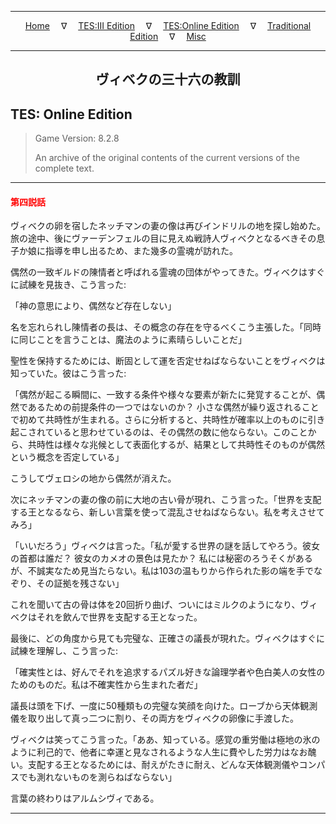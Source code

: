 
---

<!-- Jekyll Page Links -->

<center>
<a href="../../../../index.html">Home</a>
&emsp;&nabla;&emsp;
<a href="../../../index-tes3.html">TES:III Edition</a>
&emsp;&nabla;&emsp;
<a href="../../../index-teso.html">TES:Online Edition</a>
&emsp;&nabla;&emsp;
<a href="../../../index-traditional.html">Traditional Edition</a>
&emsp;&nabla;&emsp;
<a href="../../../index-misc.html">Misc</a>
</center>

<!-- Markdown Body Below: -->

---

<center>
<h2><span style="font-family:Georgia">ヴィベクの三十六の教訓</span></h2>
</center>

## TES: Online Edition

> Game Version: 8.2.8
>
> An archive of the original contents of the current versions of the complete text.

---

#### <span style="color:red">第四説話</span>

ヴィベクの卵を宿したネッチマンの妻の像は再びインドリルの地を探し始めた。旅の途中、後にヴァーデンフェルの目に見えぬ戦詩人ヴィベクとなるべきその息子か娘に指導を申し出るため、また幾多の霊魂が訪れた。

偶然の一致ギルドの陳情者と呼ばれる霊魂の団体がやってきた。ヴィベクはすぐに試練を見抜き、こう言った:

「神の意思により、偶然など存在しない」

名を忘れられし陳情者の長は、その概念の存在を守るべくこう主張した。「同時に同じことを言うことは、魔法のように素晴らしいことだ」

聖性を保持するためには、断固として運を否定せねばならないことをヴィベクは知っていた。彼はこう言った:

「偶然が起こる瞬間に、一致する条件や様々な要素が新たに発覚することが、偶然であるための前提条件の一つではないのか？ 小さな偶然が繰り返されることで初めて共時性が生まれる。さらに分析すると、共時性が確率以上のものに引き起こされていると思わせているのは、その偶然の数に他ならない。このことから、共時性は様々な兆候として表面化するが、結果として共時性そのものが偶然という概念を否定している」

こうしてヴェロシの地から偶然が消えた。

次にネッチマンの妻の像の前に大地の古い骨が現れ、こう言った。「世界を支配する王となるなら、新しい言葉を使って混乱させねばならない。私を考えさせてみろ」

「いいだろう」ヴィベクは言った。「私が愛する世界の謎を話してやろう。彼女の首都は誰だ？ 彼女のカメオの景色は見たか？ 私には秘密のろうそくがあるが、不誠実なため見当たらない。私は103の温もりから作られた影の端を手でなぞり、その証拠を残さない」

これを聞いて古の骨は体を20回折り曲げ、ついにはミルクのようになり、ヴィベクはそれを飲んで世界を支配する王となった。

最後に、どの角度から見ても完璧な、正確さの議長が現れた。ヴィベクはすぐに試練を理解し、こう言った:

「確実性とは、好んでそれを追求するパズル好きな論理学者や色白美人の女性のためのものだ。私は不確実性から生まれた者だ」

議長は頭を下げ、一度に50種類もの完璧な笑顔を向けた。ローブから天体観測儀を取り出して真っ二つに割り、その両方をヴィベクの卵像に手渡した。

ヴィベクは笑ってこう言った。「ああ、知っている。感覚の重労働は極地の氷のように利己的で、他者に幸運と見なされるような人生に費やした労力はなお醜い。支配する王となるためには、耐えがたきに耐え、どんな天体観測儀やコンパスでも測れないものを測らねばならない」

言葉の終わりはアルムシヴィである。

---
